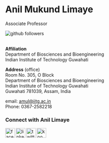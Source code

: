 # Anil Mukund Limaye
Associate Professor</br>

[<img align="left" alt="github followers" src="https://img.shields.io/github/followers/molendolab?style=social" />][github]</br>

</br>**Affiliation**</br>
Department of Biosciences and Bioengineering</br>
Indian Institute of Technology Guwahati

**Address** (office)</br>
Room No. 305, O Block</br>
Department of Biosciences and Bioengineering</br>
Indian Institute of Technology Guwahati</br>
Guwahati 781039, Assam, India

email: amul@iitg.ac.in</br>
Phone: 0367-2582218

### Connect with Anil Limaye

[<img align="left" alt="facebook link" width="30px" src="https://cdn-icons.flaticon.com/png/512/2504/premium/2504903.png?token=exp=1635914035~hmac=6a1bf83aab3f9c5a565a782df910c0c2" />][facebook]
[<img align="left" alt="linkedin link" width="30px" src="https://cdn-icons.flaticon.com/png/512/2504/premium/2504923.png?token=exp=1635914630~hmac=ca2ceb969aa9daabf7192ada2e2b8e5a" />][linkedin]
[<img align="left" alt="twitter" width="30px" src="https://cdn-icons.flaticon.com/png/512/2504/premium/2504947.png?token=exp=1635915091~hmac=b66c6bd975b8c5b6c1230c5bc4a7ace1" />][twitter]
[<img align="left" alt="koo link" width="30px" src="https://www.kooapp.com/img/logoSolidOutline.png" />][koo]


[github]: https://github.com/molendolab
[facebook]: https://www.facebook.com/limaye.anil/
[linkedin]: https://www.linkedin.com/in/anil-limaye-472a6a52/
[twitter]: https://twitter.com/limaye_mukund
[koo]: https://www.kooapp.com/profile/anillimaye
